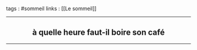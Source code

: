 tags : #sommeil
links : [[Le sommeil]]

****

<h2 style="text-align: center;"> à quelle heure faut-il boire son café </h2>

****



